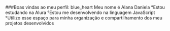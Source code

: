 ###Boas vindas ao meu perfil: blue_heart
Meu nome é Alana Daniela
°Estou estudando na Alura
°Estou me desenvolvendo na linguagem JavaScript
°Utilizo esse espaço para minha organização e compartilhamento dos meu projetos desenvolvidos

